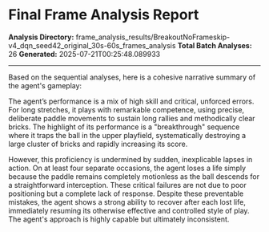 # Final Frame Analysis Report

**Analysis Directory:** frame_analysis_results/BreakoutNoFrameskip-v4_dqn_seed42_original_30s-60s_frames_analysis
**Total Batch Analyses:** 26
**Generated:** 2025-07-21T00:25:48.089933

---

Based on the sequential analyses, here is a cohesive narrative summary of the agent's gameplay:

The agent’s performance is a mix of high skill and critical, unforced errors. For long stretches, it plays with remarkable competence, using precise, deliberate paddle movements to sustain long rallies and methodically clear bricks. The highlight of its performance is a "breakthrough" sequence where it traps the ball in the upper playfield, systematically destroying a large cluster of bricks and rapidly increasing its score.

However, this proficiency is undermined by sudden, inexplicable lapses in action. On at least four separate occasions, the agent loses a life simply because the paddle remains completely motionless as the ball descends for a straightforward interception. These critical failures are not due to poor positioning but a complete lack of response. Despite these preventable mistakes, the agent shows a strong ability to recover after each lost life, immediately resuming its otherwise effective and controlled style of play. The agent's approach is highly capable but ultimately inconsistent.

